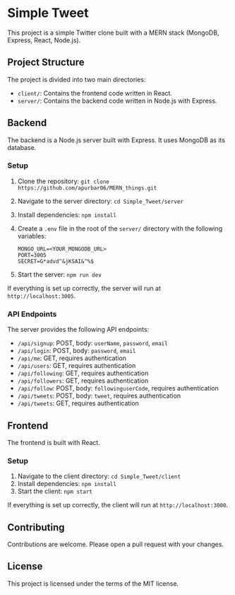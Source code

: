 # Simple Tweet

This project is a simple Twitter clone built with a MERN stack (MongoDB, Express, React, Node.js).

## Project Structure

The project is divided into two main directories:

- `client/`: Contains the frontend code written in React.
- `server/`: Contains the backend code written in Node.js with Express.

## Backend

The backend is a Node.js server built with Express. It uses MongoDB as its database.

### Setup

1. Clone the repository: `git clone https://github.com/apurbar06/MERN_things.git`
2. Navigate to the server directory: `cd Simple_Tweet/server`
3. Install dependencies: `npm install`
4. Create a `.env` file in the root of the `server/` directory with the following variables:

    ```env
    MONGO_URL=<YOUR_MONGODB_URL>
    PORT=3005
    SECRET=G*advd^&jKSAI&^%$
    ```

5. Start the server: `npm run dev`

If everything is set up correctly, the server will run at `http://localhost:3005`.

### API Endpoints

The server provides the following API endpoints:

- `/api/signup`: POST, body: `userName`, `password`, `email`
- `/api/login`: POST, body: `password`, `email`
- `/api/me`: GET, requires authentication
- `/api/users`: GET, requires authentication
- `/api/following`: GET, requires authentication
- `/api/followers`: GET, requires authentication
- `/api/follow`: POST, body: `followinguserCode`, requires authentication
- `/api/tweets`: POST, body: `tweet`, requires authentication
- `/api/tweets`: GET, requires authentication

## Frontend

The frontend is built with React.

### Setup

1. Navigate to the client directory: `cd Simple_Tweet/client`
2. Install dependencies: `npm install`
3. Start the client: `npm start`

If everything is set up correctly, the client will run at `http://localhost:3000`.

## Contributing

Contributions are welcome. Please open a pull request with your changes.

## License

This project is licensed under the terms of the MIT license.
